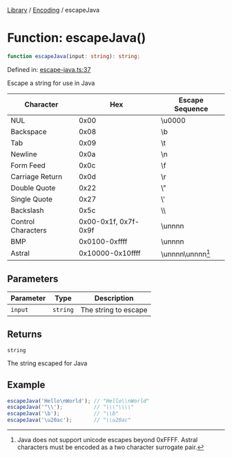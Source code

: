 <!-- markdownlint-disable -->
<!-- cspell: disable -->
[Library](../index.md) / [Encoding](./index.md) / escapeJava

# Function: escapeJava()

```ts
function escapeJava(input: string): string;
```

Defined in: [escape-java.ts:37](https://github.com/technobuddha/library/blob/main/src/escape-java.ts#L37)

Escape a string for use in Java

| Character          | Hex                  | Escape Sequence      |
| ------------------ | -------------------- | -------------------- |
| NUL                | 0x00                 | \\u0000              |
| Backspace          | 0x08                 | \\b                  |
| Tab                | 0x09                 | \\t                  |
| Newline            | 0x0a                 | \\n                  |
| Form Feed          | 0x0c                 | \\f                  |
| Carriage Return    | 0x0d                 | \\r                  |
| Double Quote       | 0x22                 | \\"                  |
| Single Quote       | 0x27                 | \\'                  |
| Backslash          | 0x5c                 | \\\\                 |
| Control Characters | 0x00-0x1f, 0x7f-0x9f | \\unnnn              |
| BMP                | 0x0100-0xffff    | \\unnnn              |
| Astral             | 0x10000-0x10ffff   | \\unnnn\\unnnn[^1]   |

[^1]: Java does not support unicode escapes beyond 0xFFFF.  Astral characters must be
encoded as a two character surrogate pair.

## Parameters

| Parameter | Type | Description |
| ------ | ------ | ------ |
| `input` | `string` | The string to escape |

## Returns

`string`

The string escaped for Java

## Example

```typescript
escapeJava('Hello\nWorld'); // "Hello\\nWorld"
escapeJava('"\\');          // "\\\"\\\\"
escapeJava('\b');           // "\\b"
escapeJava('\u20ac');       // "\\u20ac"
```

